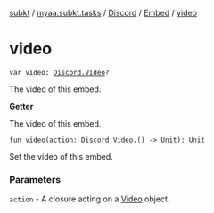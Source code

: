 [subkt](../../../index.md) / [myaa.subkt.tasks](../../index.md) / [Discord](../index.md) / [Embed](index.md) / [video](./video.md)

# video

`var video: `[`Discord.Video`](../-video/index.md)`?`

The video of this embed.

**Getter**

The video of this embed.

`fun video(action: `[`Discord.Video`](../-video/index.md)`.() -> `[`Unit`](https://kotlinlang.org/api/latest/jvm/stdlib/kotlin/-unit/index.html)`): `[`Unit`](https://kotlinlang.org/api/latest/jvm/stdlib/kotlin/-unit/index.html)

Set the video of this embed.

### Parameters

`action` - A closure acting on a [Video](../-video/index.md) object.